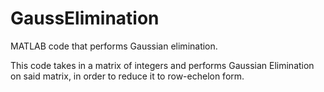 # GaussElimination
MATLAB code that performs Gaussian elimination.

This code takes in a matrix of integers and performs Gaussian Elimination on said matrix, in order to reduce it to row-echelon form.
